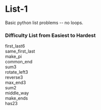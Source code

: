 # List-1
Basic python list problems -- no loops.


### Difficulty List from Easiest to Hardest
 first_last6  
 same_first_last  
 make_pi  
 common_end  
 sum3  
 rotate_left3  
 reverse3  
 max_end3  
 sum2  
 middle_way  
 make_ends  
 has23  